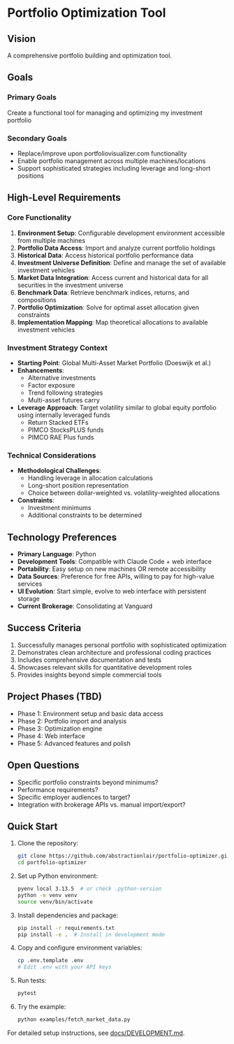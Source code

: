# Portfolio Optimization Tool

## Vision
A comprehensive portfolio building and optimization tool.

## Goals

### Primary Goals
Create a functional tool for managing and optimizing my investment portfolio

### Secondary Goals
- Replace/improve upon portfoliovisualizer.com functionality
- Enable portfolio management across multiple machines/locations
- Support sophisticated strategies including leverage and long-short positions

## High-Level Requirements

### Core Functionality
1. **Environment Setup**: Configurable development environment accessible from multiple machines
2. **Portfolio Data Access**: Import and analyze current portfolio holdings
3. **Historical Data**: Access historical portfolio performance data
4. **Investment Universe Definition**: Define and manage the set of available investment vehicles
5. **Market Data Integration**: Access current and historical data for all securities in the investment universe
6. **Benchmark Data**: Retrieve benchmark indices, returns, and compositions
7. **Portfolio Optimization**: Solve for optimal asset allocation given constraints
8. **Implementation Mapping**: Map theoretical allocations to available investment vehicles

### Investment Strategy Context
- **Starting Point**: Global Multi-Asset Market Portfolio (Doeswijk et al.)
- **Enhancements**: 
  - Alternative investments
  - Factor exposure
  - Trend following strategies
  - Multi-asset futures carry
- **Leverage Approach**: Target volatility similar to global equity portfolio using internally leveraged funds
  - Return Stacked ETFs
  - PIMCO StocksPLUS funds
  - PIMCO RAE Plus funds

### Technical Considerations
- **Methodological Challenges**: 
  - Handling leverage in allocation calculations
  - Long-short position representation
  - Choice between dollar-weighted vs. volatility-weighted allocations
- **Constraints**:
  - Investment minimums
  - Additional constraints to be determined

## Technology Preferences
- **Primary Language**: Python
- **Development Tools**: Compatible with Claude Code + web interface
- **Portability**: Easy setup on new machines OR remote accessibility
- **Data Sources**: Preference for free APIs, willing to pay for high-value services
- **UI Evolution**: Start simple, evolve to web interface with persistent storage
- **Current Brokerage**: Consolidating at Vanguard

## Success Criteria
1. Successfully manages personal portfolio with sophisticated optimization
2. Demonstrates clean architecture and professional coding practices
3. Includes comprehensive documentation and tests
4. Showcases relevant skills for quantitative development roles
5. Provides insights beyond simple commercial tools

## Project Phases (TBD)
- Phase 1: Environment setup and basic data access
- Phase 2: Portfolio import and analysis
- Phase 3: Optimization engine
- Phase 4: Web interface
- Phase 5: Advanced features and polish

## Open Questions
- Specific portfolio constraints beyond minimums?
- Performance requirements?
- Specific employer audiences to target?
- Integration with brokerage APIs vs. manual import/export?

## Quick Start

1. Clone the repository:
   ```bash
   git clone https://github.com/abstractionlair/portfolio-optimizer.git
   cd portfolio-optimizer
   ```

2. Set up Python environment:
   ```bash
   pyenv local 3.13.5  # or check .python-version
   python -m venv venv
   source venv/bin/activate
   ```

3. Install dependencies and package:
   ```bash
   pip install -r requirements.txt
   pip install -e .  # Install in development mode
   ```

4. Copy and configure environment variables:
   ```bash
   cp .env.template .env
   # Edit .env with your API keys
   ```

5. Run tests:
   ```bash
   pytest
   ```

6. Try the example:
   ```bash
   python examples/fetch_market_data.py
   ```

For detailed setup instructions, see [docs/DEVELOPMENT.md](docs/DEVELOPMENT.md).


